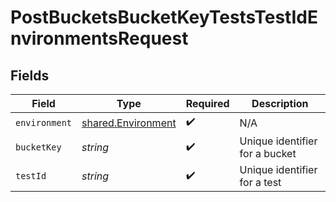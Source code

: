 # PostBucketsBucketKeyTestsTestIdEnvironmentsRequest


## Fields

| Field                                                           | Type                                                            | Required                                                        | Description                                                     |
| --------------------------------------------------------------- | --------------------------------------------------------------- | --------------------------------------------------------------- | --------------------------------------------------------------- |
| `environment`                                                   | [shared.Environment](../../../sdk/models/shared/environment.md) | :heavy_check_mark:                                              | N/A                                                             |
| `bucketKey`                                                     | *string*                                                        | :heavy_check_mark:                                              | Unique identifier for a bucket                                  |
| `testId`                                                        | *string*                                                        | :heavy_check_mark:                                              | Unique identifier for a test                                    |